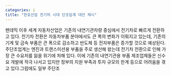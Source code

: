 ```yaml
---
categories: i
title: "한호산업 전기차 시대 단조업계 대안 제시"
---
```

팬데믹 이후 세계 자동차산업은 기존의 내연기관차량 중심에서 전기차로 빠르게 전환하고 있다. 전기차 전환은 자동차부품 분야에서도 큰 폭의 변화가 이뤄지고 있는데, 기존의 기계 및 금속 부품은 큰 폭으로 감소하고 반도체 등 전자부품은 증가할 것으로 예상된다.주단조업계는 엔진과 트랜스미션용 부품을 주로 생산해 왔는데 전기차 전환으로 인해 가장 큰 수요처를 잃을 위기에 처해 있다. 이에 기존의 내연기관용 부품 제조업체들은 신수요 개발에 적극 나서고 있지만 정부의 지원 부족과 투자 규모의 한계 등으로 어려움을 겪고 있다.그럼에도 일부 주단조